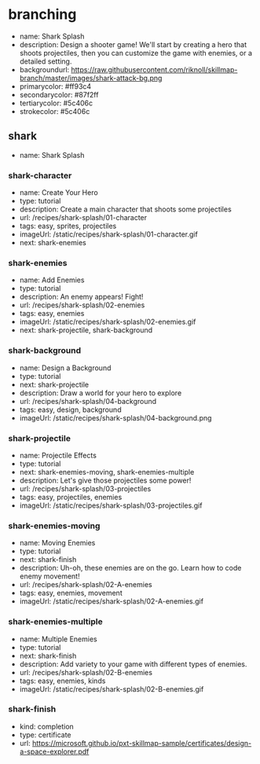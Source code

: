# branching
* name: Shark Splash
* description: Design a shooter game! We'll start by creating a hero that shoots projectiles, then you can customize the game with enemies, or a detailed setting.
* backgroundurl: https://raw.githubusercontent.com/riknoll/skillmap-branch/master/images/shark-attack-bg.png
* primarycolor: #ff93c4
* secondarycolor: #87f2ff
* tertiarycolor: #5c406c
* strokecolor: #5c406c

## shark
* name: Shark Splash

### shark-character
* name: Create Your Hero
* type: tutorial
* description: Create a main character that shoots some projectiles
* url: /recipes/shark-splash/01-character
* tags: easy, sprites, projectiles
* imageUrl: /static/recipes/shark-splash/01-character.gif
* next: shark-enemies

### shark-enemies
* name: Add Enemies
* type: tutorial
* description: An enemy appears! Fight!
* url: /recipes/shark-splash/02-enemies
* tags: easy, enemies
* imageUrl: /static/recipes/shark-splash/02-enemies.gif
* next: shark-projectile, shark-background

### shark-background
* name: Design a Background
* type: tutorial
* next: shark-projectile
* description: Draw a world for your hero to explore
* url: /recipes/shark-splash/04-background
* tags: easy, design, background
* imageUrl: /static/recipes/shark-splash/04-background.png

### shark-projectile
* name: Projectile Effects
* type: tutorial
* next: shark-enemies-moving, shark-enemies-multiple
* description: Let's give those projectiles some power!
* url: /recipes/shark-splash/03-projectiles
* tags: easy, projectiles, enemies
* imageUrl: /static/recipes/shark-splash/03-projectiles.gif

### shark-enemies-moving
* name: Moving Enemies
* type: tutorial
* next: shark-finish
* description: Uh-oh, these enemies are on the go. Learn how to code enemy movement!
* url: /recipes/shark-splash/02-A-enemies
* tags: easy, enemies, movement
* imageUrl: /static/recipes/shark-splash/02-A-enemies.gif

### shark-enemies-multiple
* name: Multiple Enemies
* type: tutorial
* next: shark-finish
* description: Add variety to your game with different types of enemies.
* url: /recipes/shark-splash/02-B-enemies
* tags: easy, enemies, kinds
* imageUrl: /static/recipes/shark-splash/02-B-enemies.gif

### shark-finish
* kind: completion
* type: certificate
* url: https://microsoft.github.io/pxt-skillmap-sample/certificates/design-a-space-explorer.pdf